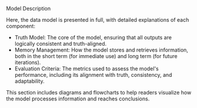Model Description

Here, the data model is presented in full, with detailed explanations of each component:

- Truth Model: The core of the model, ensuring that all outputs are logically consistent and truth-aligned.
- Memory Management: How the model stores and retrieves information, both in the short term (for immediate use) and long term (for future iterations).
- Evaluation Criteria: The metrics used to assess the model's performance, including its alignment with truth, consistency, and adaptability.

This section includes diagrams and flowcharts to help readers visualize how the model processes information and reaches conclusions.